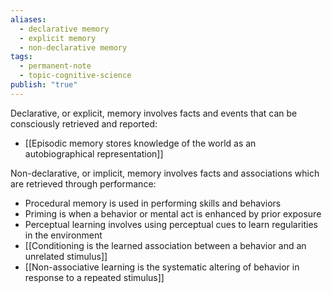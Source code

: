 ```yaml
---
aliases:
  - declarative memory
  - explicit memory
  - non-declarative memory
tags:
  - permanent-note
  - topic-cognitive-science
publish: "true"
---
```

Declarative, or explicit, memory involves facts and events that can be consciously retrieved and reported:
- [[Episodic memory stores knowledge of the world as an autobiographical representation]]

Non-declarative, or implicit, memory involves facts and associations which are retrieved through performance:
- Procedural memory is used in performing skills and behaviors
- Priming is when a behavior or mental act is enhanced by prior exposure
- Perceptual learning involves using perceptual cues to learn regularities in the environment
- [[Conditioning is the learned association between a behavior and an unrelated stimulus]]
- [[Non-associative learning is the systematic altering of behavior in response to a repeated stimulus]]